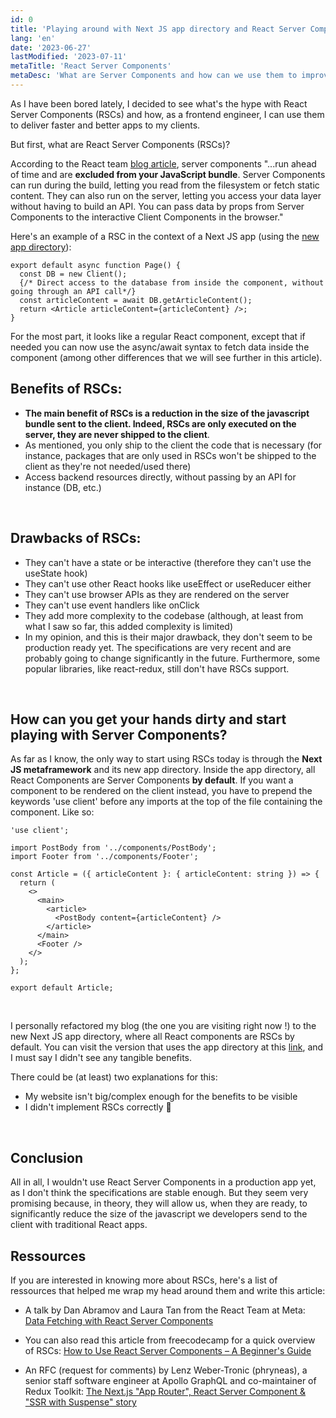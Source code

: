 ```yaml
---
id: 0
title: 'Playing around with Next JS app directory and React Server Components'
lang: 'en'
date: '2023-06-27'
lastModified: '2023-07-11'
metaTitle: 'React Server Components'
metaDesc: 'What are Server Components and how can we use them to improve our React apps ?'
---
```


As I have been bored lately, I decided to see what's the hype with React Server Components (RSCs) and how, as a frontend engineer, I can use them to deliver faster and better apps to my clients.

But first, what are React Server Components (RSCs)?

According to the React team [blog article](https://react.dev/blog/2023/03/22/react-labs-what-we-have-been-working-on-march-2023#react-server-components), server components "...run ahead of time and are **excluded from your JavaScript bundle**. Server Components can run during the build, letting you read from the filesystem or fetch static content. They can also run on the server, letting you access your data layer without having to build an API. You can pass data by props from Server Components to the interactive Client Components in the browser."

Here's an example of a RSC in the context of a Next JS app (using the [new app directory](https://nextjs.org/docs/app)):

```
export default async function Page() {
  const DB = new Client();
  {/* Direct access to the database from inside the component, without going through an API call*/}
  const articleContent = await DB.getArticleContent();
  return <Article articleContent={articleContent} />;
}

```

For the most part, it looks like a regular React component, except that if needed you can now use the async/await syntax to fetch data inside the component (among other differences that we will see further in this article).

## Benefits of RSCs:

- **The main benefit of RSCs is a reduction in the size of the javascript bundle sent to the client. Indeed, RSCs are only executed on the server, they are never shipped to the client**.
- As mentioned, you only ship to the client the code that is necessary (for instance, packages that are only used in RSCs won't be shipped to the client as they're not needed/used there)
- Access backend resources directly, without passing by an API for instance (DB, etc.)

&nbsp;

## Drawbacks of RSCs:

- They can't have a state or be interactive (therefore they can't use the useState hook)
- They can't use other React hooks like useEffect or useReducer either
- They can't use browser APIs as they are rendered on the server
- They can't use event handlers like onClick
- They add more complexity to the codebase (although, at least from what I saw so far, this added complexity is limited)
- In my opinion, and this is their major drawback, they don't seem to be production ready yet. The specifications are very recent and are probably going to change significantly in the future. Furthermore, some popular libraries, like react-redux, still don't have RSCs support.

&nbsp;

## How can you get your hands dirty and start playing with Server Components?

As far as I know, the only way to start using RSCs today is through the **Next JS metaframework** and its new app directory.
Inside the app directory, all React Components are Server Components **by default**. If you want a component to be rendered on the client instead, you have to prepend the keywords 'use client' before any imports at the top of the file containing the component. Like so:

```
'use client';

import PostBody from '../components/PostBody';
import Footer from '../components/Footer';

const Article = ({ articleContent }: { articleContent: string }) => {
  return (
    <>
      <main>
        <article>
          <PostBody content={articleContent} />
        </article>
      </main>
      <Footer />
    </>
  );
};

export default Article;
```

&nbsp;

I personally refactored my blog (the one you are visiting right now !) to the new Next JS app directory, where all React components are RSCs by default. You can visit the version that uses the app directory at this [link](https://staging.marouanefaris.dev/), and I must say I didn't see any tangible benefits.

There could be (at least) two explanations for this:

- My website isn't big/complex enough for the benefits to be visible
- I didn't implement RSCs correctly 🤷

&nbsp;

## Conclusion

All in all, I wouldn't use React Server Components in a production app yet, as I don't think the specifications are stable enough. But they seem very promising because, in theory, they will allow us, when they are ready, to significantly reduce the size of the javascript we developers send to the client with traditional React apps.

## Ressources

If you are interested in knowing more about RSCs, here's a list of ressources that helped me wrap my head around them and write this article:

- A talk by Dan Abramov and Laura Tan from the React Team at Meta: [Data Fetching with React Server Components](https://www.youtube.com/watch?v=TQQPAU21ZUw&t=3276s)

- You can also read this article from freecodecamp for a quick overview of RSCs: [How to Use React Server Components – A Beginner's Guide](https://www.freecodecamp.org/news/react-server-components-for-beginners/)

- An RFC (request for comments) by Lenz Weber-Tronic (phryneas), a senior staff software engineer at Apollo GraphQL and co-maintainer of Redux Toolkit: [The Next.js "App Router", React Server Component & "SSR with Suspense" story
  ](https://github.com/apollographql/apollo-client-nextjs/blob/pr/RFC-2/RFC.md)
